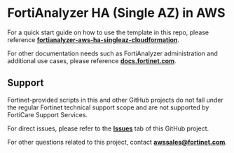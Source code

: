 # FortiAnalyzer HA (Single AZ) in AWS

For a quick start guide on how to use the template in this repo, please reference [**fortianalyzer-aws-ha-singleaz-cloudformation**](https://fortinetcloudcse.github.io/fortianalyzer-aws-ha-singleaz-cloudformation/). 

For other documentation needs such as FortiAnalyzer administration and additional use cases, please reference [**docs.fortinet.com**](https://docs.fortinet.com/). 

## Support

Fortinet-provided scripts in this and other GitHub projects do not fall under the regular Fortinet technical support scope and are not supported by FortiCare Support Services.

For direct issues, please refer to the [**Issues**](https://github.com/FortinetCloudCSE/fortianalyzer-aws-ha-singleaz-cloudformation/issues) tab of this GitHub project.

For other questions related to this project, contact [**awssales@fortinet.com**](mailto:awssales@fortinet.com).
